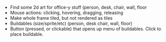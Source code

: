 * Find some 2d art for office-y stuff (person, desk, chair, wall, floor
* Mouse actions: clicking, hovering, dragging, releasing
* Make whole frame tiled, but not rendered as tiles
* Buildables (size/sprite/etc) (person, desk chair, wall, floor)
* Button (pressed, or clickable) that opens up menu of buildables. Click to place buildable.
